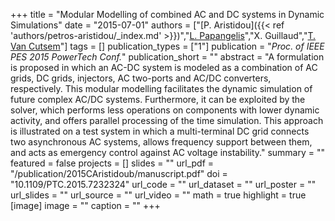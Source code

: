 +++
title = "Modular Modelling of combined AC and DC systems in Dynamic Simulations"
date = "2015-07-01"
authors = ["[P. Aristidou]({{< ref 'authors/petros-aristidou/_index.md' >}})","[L. Papangelis](http://scholar.google.ch/citations?user=cZakW7oAAAAJ)","X. Guillaud","[T. Van Cutsem](https://scholar.google.com/citations?user=rFDmBaIAAAAJ)"]
tags = []
publication_types = ["1"]
publication = "_Proc. of IEEE PES 2015 PowerTech Conf._"
publication_short = ""
abstract = "A formulation is proposed in which an AC-DC system is modeled as a combination of AC grids, DC grids, injectors, AC two-ports and AC/DC converters, respectively. This modular modelling facilitates the dynamic simulation of future complex AC/DC systems. Furthermore, it can be exploited by the solver, which performs less operations on components with lower dynamic activity, and offers parallel processing of the time simulation. This approach is illustrated on a test system in which a multi-terminal DC grid connects two asynchronous AC systems, allows frequency support between them, and acts as emergency control against AC voltage instability."
summary = ""
featured = false
projects = []
slides = ""
url_pdf = "/publication/2015CAristidoub/manuscript.pdf"
doi = "10.1109/PTC.2015.7232324"
url_code = ""
url_dataset = ""
url_poster = ""
url_slides = ""
url_source = ""
url_video = ""
math = true
highlight = true
[image]
image = ""
caption = ""
+++

